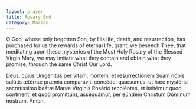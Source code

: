 ```yaml
---
layout: prayer
title: Rosary End
category: Marian
---
```

O God, whose only begotten Son, by His life, death, and resurrection, has purchased for us the rewards of eternal life, grant, we beseech Thee, that meditating upon these mysteries of the Most Holy Rosary of the Blessed Virgin Mary, we may imitate what they contain and obtain what they promise, through the same Christ Our Lord.

Déus, cújus Unigénitus per vítam, mortem, et resurrectiónem Súam nóbis salútis ætérnæ præmia comparávit: concéde, quæsumus: ut hæc mystéria sacratíssimo beátæ Maríæ Vírginis Rosário recoléntes, et imitémur quod cóntinent, et quod promíttunt, assequámur, per eúndem Chrístum Dóminum nóstrum. Amen.